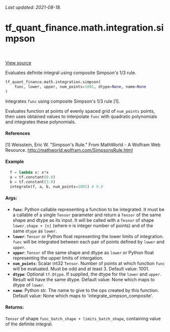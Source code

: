 <!--
This file is generated by a tool. Do not edit directly.
For open-source contributions the docs will be updated automatically.
-->

*Last updated: 2021-08-18.*

<div itemscope itemtype="http://developers.google.com/ReferenceObject">
<meta itemprop="name" content="tf_quant_finance.math.integration.simpson" />
<meta itemprop="path" content="Stable" />
</div>

# tf_quant_finance.math.integration.simpson

<!-- Insert buttons and diff -->

<table class="tfo-notebook-buttons tfo-api" align="left">
</table>

<a target="_blank" href="https://github.com/google/tf-quant-finance/blob/master/tf_quant_finance/math/integration/simpson.py">View source</a>



Evaluates definite integral using composite Simpson's 1/3 rule.

```python
tf_quant_finance.math.integration.simpson(
    func, lower, upper, num_points=1001, dtype=None, name=None
)
```



<!-- Placeholder for "Used in" -->

Integrates `func` using composite Simpson's 1/3 rule [1].

Evaluates function at points of evenly spaced grid of `num_points` points,
then uses obtained values to interpolate `func` with quadratic polynomials
and integrates these polynomials.

#### References
[1] Weisstein, Eric W. "Simpson's Rule." From MathWorld - A Wolfram Web
    Resource. http://mathworld.wolfram.com/SimpsonsRule.html

#### Example
```python
  f = lambda x: x*x
  a = tf.constant(0.0)
  b = tf.constant(3.0)
  integrate(f, a, b, num_points=1001) # 9.0
```

#### Args:


* <b>`func`</b>: Python callable representing a function to be integrated. It must be a
  callable of a single `Tensor` parameter and return a `Tensor` of the same
  shape and dtype as its input. It will be called with a `Tesnor` of shape
  `lower.shape + [n]` (where n is integer number of points) and of the same
  `dtype` as `lower`.
* <b>`lower`</b>: `Tensor` or Python float representing the lower limits of
  integration. `func` will be integrated between each pair of points defined
  by `lower` and `upper`.
* <b>`upper`</b>: `Tensor` of the same shape and dtype as `lower` or Python float
  representing the upper limits of intergation.
* <b>`num_points`</b>: Scalar int32 `Tensor`. Number of points at which function `func`
  will be evaluated. Must be odd and at least 3.
  Default value: 1001.
* <b>`dtype`</b>: Optional `tf.Dtype`. If supplied, the dtype for the `lower` and
  `upper`. Result will have the same dtype.
  Default value: None which maps to dtype of `lower`.
* <b>`name`</b>: Python str. The name to give to the ops created by this function.
  Default value: None which maps to 'integrate_simpson_composite'.


#### Returns:

`Tensor` of shape `func_batch_shape + limits_batch_shape`, containing
  value of the definite integral.
